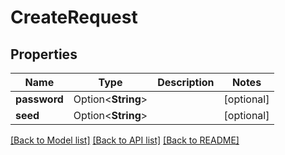 # CreateRequest

## Properties

| Name         | Type               | Description | Notes      |
| ------------ | ------------------ | ----------- | ---------- |
| **password** | Option<**String**> |             | [optional] |
| **seed**     | Option<**String**> |             | [optional] |

[[Back to Model list]](../README.md#documentation-for-models) [[Back to API list]](../README.md#documentation-for-api-endpoints) [[Back to README]](../README.md)
